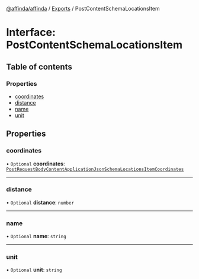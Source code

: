 [@affinda/affinda](../README.md) / [Exports](../modules.md) / PostContentSchemaLocationsItem

# Interface: PostContentSchemaLocationsItem

## Table of contents

### Properties

- [coordinates](PostContentSchemaLocationsItem.md#coordinates)
- [distance](PostContentSchemaLocationsItem.md#distance)
- [name](PostContentSchemaLocationsItem.md#name)
- [unit](PostContentSchemaLocationsItem.md#unit)

## Properties

### coordinates

• `Optional` **coordinates**: [`PostRequestBodyContentApplicationJsonSchemaLocationsItemCoordinates`](PostRequestBodyContentApplicationJsonSchemaLocationsItemCoordinates.md)

___

### distance

• `Optional` **distance**: `number`

___

### name

• `Optional` **name**: `string`

___

### unit

• `Optional` **unit**: `string`
